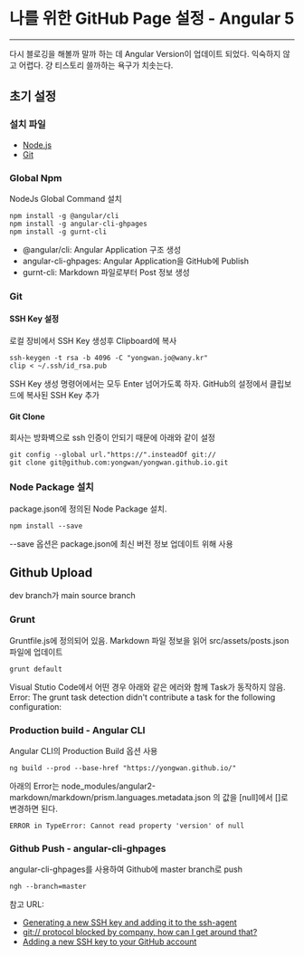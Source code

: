 # 나를 위한 GitHub Page 설정 - Angular 5
___

다시 블로깅을 해볼까 말까 하는 데 Angular Version이 업데이트 되었다.
익숙하지 않고 어렵다. 걍 티스토리 쓸까하는 욕구가 치솟는다.

## 초기 설정
### 설치 파일
+ [Node.js][NodeJs]
+ [Git][Git]

### Global Npm
NodeJs Global Command 설치

```batch
npm install -g @angular/cli
npm install -g angular-cli-ghpages
npm install -g gurnt-cli
```

+ @angular/cli: Angular Application 구조 생성
+ angular-cli-ghpages: Angular Application을 GitHub에 Publish
+ gurnt-cli: Markdown 파일로부터 Post 정보 생성

### Git
#### SSH Key 설정
로컬 장비에서 SSH Key 생성후 Clipboard에 복사

```batch
ssh-keygen -t rsa -b 4096 -C "yongwan.jo@wany.kr"
clip < ~/.ssh/id_rsa.pub
```

SSH Key 생성 명령어에서는 모두 Enter 넘어가도록 하자.
GitHub의 설정에서 클립보드에 복사된 SSH Key 추가

#### Git Clone
회사는 방화벽으로 ssh 인증이 안되기 때문에 아래와 같이 설정

```batch
git config --global url."https://".insteadOf git://
git clone git@github.com:yongwan/yongwan.github.io.git
```

### Node Package 설치
package.json에 정의된 Node Package 설치.

```batch
npm install --save
```

--save 옵션은 package.json에 최신 버전 정보 업데이트 위해 사용

## Github Upload
dev branch가 main source branch

### Grunt
Gruntfile.js에 정의되어 있음.
Markdown 파일 정보을 읽어 src/assets/posts.json 파일에 업데이트

```batch
grunt default
```

Visual Stutio Code에서 어떤 경우 아래와 같은 에러와 함께 Task가 동작하지 않음.
Error: The grunt task detection didn't contribute a task for the following configuration:

### Production build - Angular CLI
Angular CLI의 Production Build 옵션 사용
```batch
ng build --prod --base-href "https://yongwan.github.io/"
```

아래의 Error는 node_modules/angular2-markdown/markdown/prism.languages.metadata.json 의 값을 [null]에서 []로 변경하면 된다.
```
ERROR in TypeError: Cannot read property 'version' of null
```

### Github Push - angular-cli-ghpages 
angular-cli-ghpages를 사용하여 Github에 master branch로 push 

```batch
ngh --branch=master
```

참고 URL:
+ [Generating a new SSH key and adding it to the ssh-agent][GenerateSSH]
+ [git:// protocol blocked by company, how can I get around that?][SSH]
+ [Adding a new SSH key to your GitHub account][AddSSH]


[NodeJs]: https://nodejs.org/
[Git]: https://git-scm.com/
[SSH]: http://stackoverflow.com/questions/4891527/git-protocol-blocked-by-company-how-can-i-get-around-that
[GenerateSSH]: https://help.github.com/articles/generating-a-new-ssh-key-and-adding-it-to-the-ssh-agent/
[AddSSH]: https://help.github.com/articles/adding-a-new-ssh-key-to-your-github-account/
